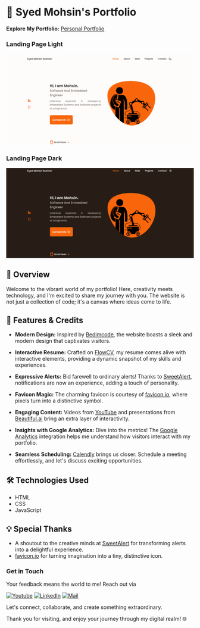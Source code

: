 # 🚀 Syed Mohsin's Portfolio

**Explore My Portfolio:** [Personal Portfolio](https://mayourbukhari.github.io/Personal-Portfolio/)

### Landing Page Light

![preview img](./assets/snaps/light.png)

### Landing Page Dark

![preview img](./assets/snaps/dark.png)


## 🌟 Overview

Welcome to the vibrant world of my portfolio! Here, creativity meets technology, and I'm excited to share my journey with you. The website is not just a collection of code; it's a canvas where ideas come to life.

## 🚀 Features & Credits

- **Modern Design:** Inspired by [Bedimcode](https://github.com/bedimcode), the website boasts a sleek and modern design that captivates visitors.

- **Interactive Resume:** Crafted on [FlowCV](https://flowcv.com/), my resume comes alive with interactive elements, providing a dynamic snapshot of my skills and experiences.

- **Expressive Alerts:** Bid farewell to ordinary alerts! Thanks to [SweetAlert](https://sweetalert.js.org), notifications are now an experience, adding a touch of personality.

- **Favicon Magic:** The charming favicon is courtesy of [favicon.io](https://favicon.io/favicon-generator/), where pixels turn into a distinctive symbol.

- **Engaging Content:** Videos from [YouTube](https://www.youtube.com) and presentations from [Beautiful.ai](https://www.beautiful.ai) bring an extra layer of interactivity.

- **Insights with Google Analytics:** Dive into the metrics! The [Google Analytics](https://analytics.google.com) integration helps me understand how visitors interact with my portfolio.

- **Seamless Scheduling:** [Calendly](https://calendly.com/) brings us closer. Schedule a meeting effortlessly, and let's discuss exciting opportunities.

## 🛠️ Technologies Used

- HTML
- CSS
- JavaScript


## 💡 Special Thanks

- A shoutout to the creative minds at [SweetAlert](https://sweetalert.js.org) for transforming alerts into a delightful experience.
- [favicon.io](https://favicon.io/favicon-generator/) for turning imagination into a tiny, distinctive icon.


### Get in Touch 
Your feedback means the world to me! Reach out via

[![Youtube](https://img.shields.io/badge/Youtube-Subscribe-red?style=for-the-badge&logo=youtube)](https://www.youtube.com/@PossibleCode)
[![LinkedIn](https://img.shields.io/badge/LinkedIn-Connect-blue?style=for-the-badge&logo=linkedin)](https://www.linkedin.com/in/syed-mohsin-bukhari/)
[![Mail](https://img.shields.io/badge/Mail-Contact-informational?style=for-the-badge&logo=gmail)](mailto:smayour82@gmail.com)

Let's connect, collaborate, and create something extraordinary.

Thank you for visiting, and enjoy your journey through my digital realm! 🌐
